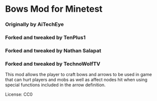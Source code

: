 # Bows Mod for Minetest

### Originally by AiTechEye

### Forked and tweaked by TenPlus1

### Forked and tweaked by Nathan Salapat

### Forked and tweaked by TechnoWolfTV

This mod allows the player to craft bows and arrows to be used in game that can hurt players and mobs as well as affect nodes hit when using special functions included in the arrow definition.

License: CC0
